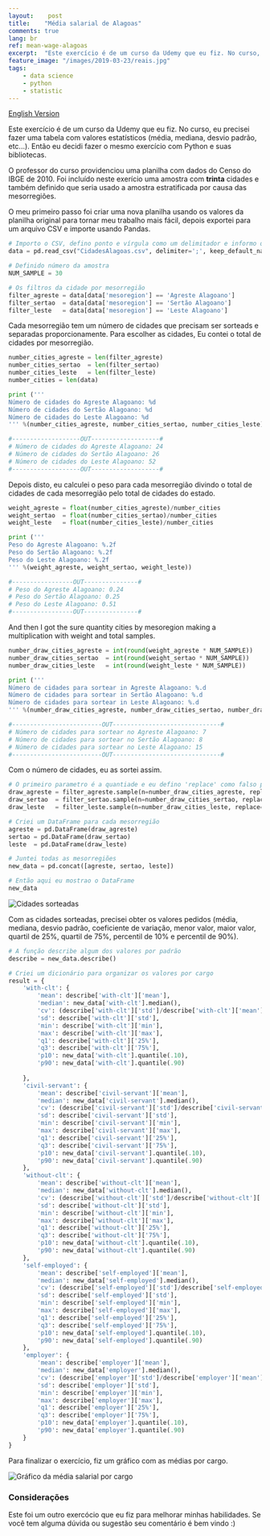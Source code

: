 ```yaml
---
layout:    post
title:    "Média salarial de Alagoas"
comments: true
lang: br
ref: mean-wage-alagoas
excerpt:  "Este exercício é de um curso da Udemy que eu fiz. No curso, eu precisei fazer uma tabela com valores estatísticos (média, mediana, desvio padrão, etc...). Então eu decidi fazer o mesmo exercício com Python e suas bibliotecas"
feature_image: "/images/2019-03-23/reais.jpg"
tags:
    - data science
    - python
    - statistic
---
```


[English Version]({{site.url}}/2019/03/23/mean-wage-alagoas)

Este exercício é de um curso da Udemy que eu fiz. No curso, eu precisei fazer uma tabela com valores estatísticos (média, mediana, desvio padrão, etc...). Então eu decidi fazer o mesmo exercício com Python e suas bibliotecas.

O professor do curso providenciou uma planilha com dados do Censo do IBGE de 2010. Foi incluído neste exerício uma amostra com **trinta** cidades e também definido que seria usado a amostra estratificada por causa das mesorregiões.

O meu primeiro passo foi criar uma nova planilha usando os valores da planilha original para tornar meu trabalho mais fácil, depois exportei para um arquivo CSV e importe usando Pandas.

```python
# Importo o CSV, defino ponto e vírgula como um delimitador e informo que NaN é referente a valores nulos
data = pd.read_csv("CidadesAlagoas.csv", delimiter=';', keep_default_na=False, na_values=['NaN'])

# Definido número da amostra
NUM_SAMPLE = 30

# Os filtros da cidade por mesorregião
filter_agreste = data[data['mesoregion'] == 'Agreste Alagoano']
filter_sertao  = data[data['mesoregion'] == 'Sertão Alagoano']
filter_leste   = data[data['mesoregion'] == 'Leste Alagoano']
```
Cada mesorregião tem um número de cidades que precisam ser sorteads e separadas proporcionamente. Para escolher as cidades, Eu contei o total de cidades por mesorregião.

```python
number_cities_agreste = len(filter_agreste)
number_cities_sertao  = len(filter_sertao) 
number_cities_leste   = len(filter_leste)
number_cities = len(data)

print ('''
Número de cidades do Agreste Alagoano: %d
Número de cidades do Sertão Alagoano: %d
Número de cidades do Leste Alagoano: %d
''' %(number_cities_agreste, number_cities_sertao, number_cities_leste))

#-------------------OUT-------------------#
# Número de cidades do Agreste Alagoano: 24
# Número de cidades do Sertão Alagoano: 26
# Número de cidades do Leste Alagoano: 52
#-------------------OUT-------------------#
```
Depois disto, eu calculei o peso para cada mesorregião divindo o total de cidades de cada mesorregião pelo total de cidades do estado.

```python
weight_agreste = float(number_cities_agreste)/number_cities
weight_sertao  = float(number_cities_sertao)/number_cities
weight_leste   = float(number_cities_leste)/number_cities

print ('''
Peso do Agreste Alagoano: %.2f
Peso do Sertão Alagoano: %.2f
Peso do Leste Alagoano: %.2f
''' %(weight_agreste, weight_sertao, weight_leste))

#-----------------OUT---------------#
# Peso do Agreste Alagoano: 0.24
# Peso do Sertão Alagoano: 0.25
# Peso do Leste Alagoano: 0.51
#-----------------OUT---------------#
```
And then I got the sure quantity cities by mesoregion making a multiplication with weight and total samples.

```python
number_draw_cities_agreste = int(round(weight_agreste * NUM_SAMPLE))
number_draw_cities_sertao  = int(round(weight_sertao * NUM_SAMPLE))
number_draw_cities_leste   = int(round(weight_leste * NUM_SAMPLE))

print ('''
Número de cidades para sortear in Agreste Alagoano: %.d
Número de cidades para sortear in Sertão Alagoano: %.d
Número de cidades para sortear in Leste Alagoano: %.d
''' %(number_draw_cities_agreste, number_draw_cities_sertao, number_draw_cities_leste))

#-------------------------OUT------------------------------#
# Número de cidades para sortear no Agreste Alagoano: 7
# Número de cidades para sortear no Sertão Alagoano: 8
# Número de cidades para sortear no Leste Alagoano: 15
#-------------------------OUT------------------------------#
```
Com o número de cidades, eu as sortei assim.

```python
# O primeiro parametro é a quantiade e eu defino 'replace' como falso para não repetir 
draw_agreste = filter_agreste.sample(n=number_draw_cities_agreste, replace=False)
draw_sertao  = filter_sertao.sample(n=number_draw_cities_sertao, replace=False)
draw_leste   = filter_leste.sample(n=number_draw_cities_leste, replace=False)

# Criei um DataFrame para cada mesorregião
agreste = pd.DataFrame(draw_agreste)
sertao = pd.DataFrame(draw_sertao)
leste  = pd.DataFrame(draw_leste)

# Juntei todas as mesorregiões
new_data = pd.concat([agreste, sertao, leste])

# Então aqui eu mostrao o DataFrame
new_data
```

![Cidades sorteadas]({{site.url}}/images/2019-03-23/drawn_cities.png)

Com as cidades sorteadas, precisei obter os valores pedidos (média, mediana, desvio padrão, coeficiente de variação, menor valor, maior valor, quartil de 25%, quartil de 75%, percentil de 10% e percentil de 90%).

```python
# A função describe algum dos valores por padrão
describe = new_data.describe()

# Criei um dicionário para organizar os valores por cargo
result = {
    'with-clt': {
        'mean': describe['with-clt']['mean'],
        'median': new_data['with-clt'].median(),
        'cv': (describe['with-clt']['std']/describe['with-clt']['mean'])*100,
        'sd': describe['with-clt']['std'],
        'min': describe['with-clt']['min'],
        'max': describe['with-clt']['max'],
        'q1': describe['with-clt']['25%'],
        'q3': describe['with-clt']['75%'],
        'p10': new_data['with-clt'].quantile(.10),
        'p90': new_data['with-clt'].quantile(.90)
        
    },
    'civil-servant': {
        'mean': describe['civil-servant']['mean'],
        'median': new_data['civil-servant'].median(),
        'cv': (describe['civil-servant']['std']/describe['civil-servant']['mean'])*100,
        'sd': describe['civil-servant']['std'],
        'min': describe['civil-servant']['min'],
        'max': describe['civil-servant']['max'],
        'q1': describe['civil-servant']['25%'],
        'q3': describe['civil-servant']['75%'],
        'p10': new_data['civil-servant'].quantile(.10),
        'p90': new_data['civil-servant'].quantile(.90)
    },
    'without-clt': {
        'mean': describe['without-clt']['mean'],
        'median': new_data['without-clt'].median(),
        'cv': (describe['without-clt']['std']/describe['without-clt']['mean'])*100,
        'sd': describe['without-clt']['std'],
        'min': describe['without-clt']['min'],
        'max': describe['without-clt']['max'],
        'q1': describe['without-clt']['25%'],
        'q3': describe['without-clt']['75%'],
        'p10': new_data['without-clt'].quantile(.10),
        'p90': new_data['without-clt'].quantile(.90)
    },
    'self-employed': {
        'mean': describe['self-employed']['mean'],
        'median': new_data['self-employed'].median(),
        'cv': (describe['self-employed']['std']/describe['self-employed']['mean'])*100,
        'sd': describe['self-employed']['std'],
        'min': describe['self-employed']['min'],
        'max': describe['self-employed']['max'],
        'q1': describe['self-employed']['25%'],
        'q3': describe['self-employed']['75%'],
        'p10': new_data['self-employed'].quantile(.10),
        'p90': new_data['self-employed'].quantile(.90)
    },
    'employer': {
        'mean': describe['employer']['mean'],
        'median': new_data['employer'].median(),
        'cv': (describe['employer']['std']/describe['employer']['mean'])*100,
        'sd': describe['employer']['std'],
        'min': describe['employer']['min'],
        'max': describe['employer']['max'],
        'q1': describe['employer']['25%'],
        'q3': describe['employer']['75%'],
        'p10': new_data['employer'].quantile(.10),
        'p90': new_data['employer'].quantile(.90)
    }
}
```
Para finalizar o exercício, fiz um gráfico com as médias por cargo.

![Gráfico da média salarial por cargo]({{site.url}}/images/2019-03-23/chart_position.png)

### Considerações

Este foi um outro exercócio que eu fiz para melhorar minhas habilidades. Se você tem alguma dúvida ou sugestão seu comentário é bem vindo :)